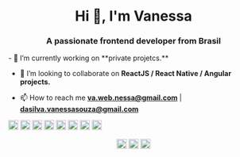 <h1 align="center">Hi 👋, I'm Vanessa</h1>
<h3 align="center">A passionate frontend developer from Brasil</h3>
- 🔭 I’m currently working on **private projetcs.**

- 👯 I’m looking to collaborate on **ReactJS / React Native / Angular projects.**

- 📫 How to reach me **va.web.nessa@gmail.com** | **dasilva.vanessasouza@gmail.com**

<p align="left"><img src="https://konpa.github.io/devicon/devicon.git/icons/react/react-original-wordmark.svg" alt="react" width="20" height="20"/> <img src="https://konpa.github.io/devicon/devicon.git/icons/angularjs/angularjs-original.svg" alt="angularjs" width="20" height="20"/> <img src="https://konpa.github.io/devicon/devicon.git/icons/bootstrap/bootstrap-plain.svg" alt="bootstrap" width="20" height="20"/> <img src="https://konpa.github.io/devicon/devicon.git/icons/css3/css3-original-wordmark.svg" alt="css3" width="20" height="20"/> <img src="https://konpa.github.io/devicon/devicon.git/icons/html5/html5-original-wordmark.svg" alt="html5" width="20" height="20"/> <img src="https://konpa.github.io/devicon/devicon.git/icons/javascript/javascript-original.svg" alt="javascript" width="20" height="20"/> <img src="https://konpa.github.io/devicon/devicon.git/icons/typescript/typescript-original.svg" alt="typescript" width="20" height="20"/> <img src="https://konpa.github.io/devicon/devicon.git/icons/sass/sass-original.svg" alt="sass" width="20" height="20"/></p><p align="center">
<a href="https://dev.to/sanvouza" target="blank"><img align="center" src="https://cdn.jsdelivr.net/npm/simple-icons@3.0.1/icons/dev-dot-to.svg" alt="sanvouza" height="20" width="20" /></a>
<a href="https://twitter.com/sanvouza" target="blank"><img align="center" src="https://cdn.jsdelivr.net/npm/simple-icons@3.0.1/icons/twitter.svg" alt="sanvouza" height="20" width="20" /></a>
<a href="https://linkedin.com/in/sanvouza" target="blank"><img align="center" src="https://cdn.jsdelivr.net/npm/simple-icons@3.0.1/icons/linkedin.svg" alt="sanvouza" height="20" width="20" /></a>
</p>
